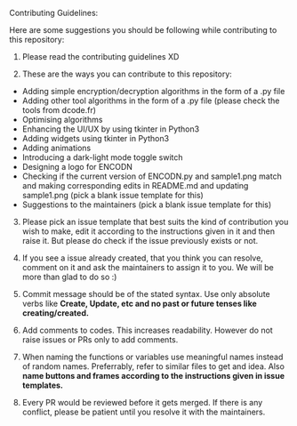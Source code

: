 Contributing Guidelines:

Here are some suggestions you should be following while contributing to this repository:

1. Please read the contributing guidelines XD

2. These are the ways you can contribute to this repository:
* Adding simple encryption/decryption algorithms in the form of a .py file
* Adding other tool algorithms in the form of a .py file (please check the tools from dcode.fr)
* Optimising algorithms
* Enhancing the UI/UX by using tkinter in Python3
* Adding widgets using tkinter in Python3
* Adding animations
* Introducing a dark-light mode toggle switch
* Designing a logo for ENCODN
* Checking if the current version of ENCODN.py and sample1.png match and making corresponding edits in README.md and updating sample1.png (pick a blank issue template for this)
* Suggestions to the maintainers (pick a blank issue template for this)

3. Please pick an issue template that best suits the kind of contribution you wish to make, edit it according to the instructions given in it and then raise it. But please do check if the issue previously exists or not.

4. If you see a issue already created, that you think you can resolve, comment on it and ask the maintainers to assign it to you. We will be more than glad to do so :)

5. Commit message should be of the stated syntax. Use only absolute verbs like **Create, Update, etc and no past or future tenses like creating/created.**

6. Add comments to codes. This increases readability. However do not raise issues or PRs only to add comments.

7. When naming the functions or variables use meaningful names instead of random names. Preferrably, refer to similar files to get and idea. Also **name buttons and frames according to the instructions given in issue templates.**

8. Every PR would be reviewed before it gets merged. If there is any conflict, please be patient until you resolve it with the maintainers.
